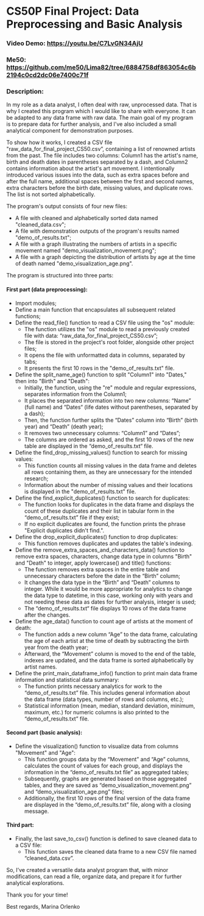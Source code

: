 # CS50P Final Project: Data Preprocessing and Basic Analysis
### Video Demo:  https://youtu.be/C7LvGN34AjU
### Me50:  https://github.com/me50/Lima82/tree/6884758df863054c6b2194c0cd2dc06e7400c71f
### Description:
In my role as a data analyst, I often deal with raw, unprocessed data. That is why I created this program which I would like to share with everyone. It can be adapted to any data frame with raw data. The main goal of my program is to prepare data for further analysis, and I've also included a small analytical component for demonstration purposes.

To show how it works, I created a CSV file "raw_data_for_final_project_CS50.csv”, containing a list of renowned artists from the past. The file includes two columns: Column1 has the artist's name, birth and death dates in parentheses separated by a dash, and Column2 contains information about the artist's art movement. I intentionally introduced various issues into the data, such as extra spaces before and after the full name, additional spaces between the first and second names, extra characters before the birth date, missing values, and duplicate rows. The list is not sorted alphabetically.

The program's output consists of four new files:
- A file with cleaned and alphabetically sorted data named "cleaned_data.csv";
- A file with demonstration outputs of the program's results named "demo_of_results.txt";
- A file with a graph illustrating the numbers of artists in a specific movement named "demo_visualization_movement.png";
- A file with a graph depicting the distribution of artists by age at the time of death named "demo_visualization_age.png".

The program is structured into three parts:

#### First part (data preprocessing):
- Import modules;
- Define a main function that encapsulates all subsequent related functions;
- Define the read_file() function to read a CSV file using the "os" module:
  - The function utilizes the "os" module to read a previously created file with data: “raw_data_for_final_project_CS50.csv”;
  - The file is stored in the project's root folder, alongside other project files;
  - It opens the file with unformatted data in columns, separated by tabs;
  - It presents the first 10 rows in the "demo_of_results.txt" file.
- Define the split_name_age() function to split "Column1" into "Dates," then into "Birth" and "Death":
  - Initially, the function, using the "re" module and regular expressions, separates information from the Column1;
  - It places the separated information into two new columns: “Name” (full name) and “Dates“ (life dates without parentheses, separated by a dash);
  - Then, the function further splits the “Dates” column into “Birth” (birth year) and “Death” (death year);
  - It removes two unnecessary columns: “Column1” and “Dates”;
  - The columns are ordered as asked, and the first 10 rows of the new table are displayed in the “demo_of_results.txt“ file.
- Define the find_drop_missing_values() function to search for missing values:
  - This function counts all missing values in the data frame and deletes all rows containing them, as they are unnecessary for the intended research;
  - Information about the number of missing values and their locations is displayed in the "demo_of_results.txt" file.
- Define the find_explicit_duplicates() function to search for duplicates:
  - The function looks for duplicates in the data frame and displays the count of these duplicates and their list in tabular form in the “demo_of_results.txt” file if they exist;
  - If no explicit duplicates are found, the function prints the phrase "Explicit duplicates didn't find.".
- Define the drop_explicit_duplicates() function to drop duplicates:
  - This function removes duplicates and updates the table's indexing.
- Define the remove_extra_spaces_and_characters_data() function to remove extra spaces, characters, change data type in columns "Birth" and "Death" to integer, apply lowercase() and title() functions:
  - The function removes extra spaces in the entire table and unnecessary characters before the date in the “Birth” column;
  - It changes the data type in the “Birth” and “Death” columns to integer. While it would be more appropriate for analytics to change the data type to datetime, in this case, working only with years and not needing these data as dates for further analysis, integer is used;
  - The “demo_of_results.txt“ file displays 10 rows of the data frame after the changes.
- Define the age_data() function to count age of artists at the moment of death:
  - The function adds a new column “Age” to the data frame, calculating the age of each artist at the time of death by subtracting the birth year from the death year;
  -  Afterward, the “Movement” column is moved to the end of the table, indexes are updated, and the data frame is sorted alphabetically by artist names.
- Define the print_main_dataframe_info() function to print main data frame information and statistical data summary:
  - The function prints necessary analytics for work to the “demo_of_results.txt” file. This includes general information about the data frame (data types, number of rows and columns, etc.);
  - Statistical information (mean, median, standard deviation, minimum, maximum, etc.) for numeric columns is also printed to the “demo_of_results.txt” file.

#### Second part (basic analysis):
- Define the visualization() function to visualize data from columns "Movement" and "Age":
  - This function groups data by the “Movement” and “Age” columns, calculates the count of values for each group, and displays the information in the “demo_of_results.txt file” as aggregated tables;
  - Subsequently, graphs are generated based on those aggregated tables, and they are saved as “demo_visualization_movement.png” and “demo_visualization_age.png” files;
  - Additionally, the first 10 rows of the final version of the data frame are displayed in the “demo_of_results.txt” file, along with a closing message.

#### Third part:
- Finally, the last save_to_csv() function is defined to save cleaned data to a CSV file:
  - This function saves the cleaned data frame to a new CSV file named “cleaned_data.csv”.

So, I’ve created a versatile data analyst program that, with minor modifications, can read a file, organize data, and prepare it for further analytical explorations.

Thank you for your time!

Best regards, Marina Orlenko




